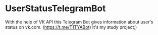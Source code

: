 # UserStatusTelegramBot
With the help of VK API this Telegram Bot gives information about user's status on vk.com. (https://t.me/T1TYABot) It's my study project;)
